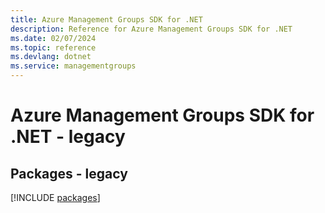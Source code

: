 ```yaml
---
title: Azure Management Groups SDK for .NET
description: Reference for Azure Management Groups SDK for .NET
ms.date: 02/07/2024
ms.topic: reference
ms.devlang: dotnet
ms.service: managementgroups
---
```

# Azure Management Groups SDK for .NET - legacy
## Packages - legacy
[!INCLUDE [packages](management-groups-index.md)]
